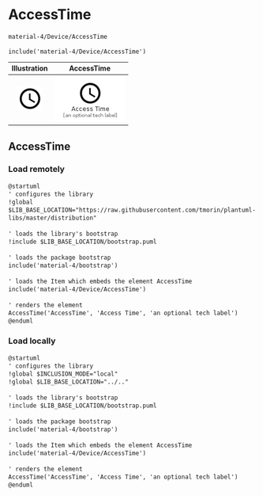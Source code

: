 # AccessTime


```text
material-4/Device/AccessTime
```

```text
include('material-4/Device/AccessTime')
```



| Illustration | AccessTime |
| :---: | :---: |
| ![illustration for Illustration](../../material-4/Device/AccessTime.png) | ![illustration for AccessTime](../../material-4/Device/AccessTime.Local.png) |




## AccessTime

### Load remotely
```plantuml
@startuml
' configures the library
!global $LIB_BASE_LOCATION="https://raw.githubusercontent.com/tmorin/plantuml-libs/master/distribution"

' loads the library's bootstrap
!include $LIB_BASE_LOCATION/bootstrap.puml

' loads the package bootstrap
include('material-4/bootstrap')

' loads the Item which embeds the element AccessTime
include('material-4/Device/AccessTime')

' renders the element
AccessTime('AccessTime', 'Access Time', 'an optional tech label')
@enduml
```

### Load locally
```plantuml
@startuml
' configures the library
!global $INCLUSION_MODE="local"
!global $LIB_BASE_LOCATION="../.."

' loads the library's bootstrap
!include $LIB_BASE_LOCATION/bootstrap.puml

' loads the package bootstrap
include('material-4/bootstrap')

' loads the Item which embeds the element AccessTime
include('material-4/Device/AccessTime')

' renders the element
AccessTime('AccessTime', 'Access Time', 'an optional tech label')
@enduml
```

